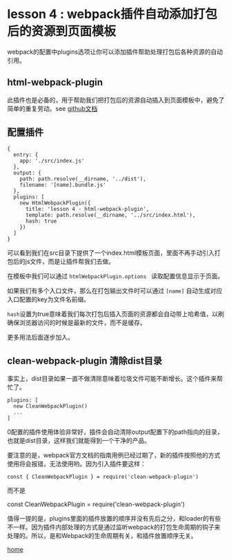 # lesson 4 : webpack插件自动添加打包后的资源到页面模板

webpack的配置中plugins选项让你可以添加插件帮助处理打包后各种资源的自动引用。

## html-webpack-plugin

此插件也是必备的，用于帮助我们把打包后的资源自动插入到页面模板中，避免了简单的重复劳动。see
[github文档](https://github.com/jantimon/html-webpack-plugin#configuration)

## 配置插件
```
{
  entry: {
    app: './src/index.js'
  },
  output: {
    path: path.resolve(__dirname, '../dist'),
    filename: '[name].bundle.js'
  },
  plugins: [
    new HtmlWebpackPlugin({
      title: 'lesson 4 - html-webpack-plugin',
      template: path.resolve(__dirname, '../src/index.html'),
      hash: true
    })
  ]
}
```

可以看到我们在src目录下提供了一个index.html模板页面，里面不再手动引入打包后的js文件，而是让插件帮我们去做。

在模板中我们可以通过 `htmlWebpackPlugin.options ` 读取配置信息显示于页面。

如果我们有多个入口文件，那么在打包输出文件时可以通过 `[name]` 自动生成对应入口配置的key为文件名前缀。

`hash`设置为true意味着我们每次打包后插入页面的资源都会自动带上哈希值，以刷确保浏览器访问的时候是最新的文件，而不是缓存。

更多用法后面逐步加入。

## clean-webpack-plugin 清除dist目录

事实上，dist目录如果一直不做清除意味着垃圾文件可能不断增长。这个插件来帮忙了。

```
plugins: [
  new CleanWebpackPlugin()
  ...
]
```

0配置的插件使用体验非常好，插件会自动清除output配置下的path指向的目录，也就是dist目录，这样我们就能得到一个干净的产品。

要注意的是，webpack官方文档的指南用例已经过期了，新的插件按照他的方式使用将会报错，无法使用哟。因为引入插件要这样：

`const { CleanWebpackPlugin } = require('clean-webpack-plugin')` 

而不是

const CleanWebpackPlugin = require('clean-webpack-plugin')

值得一提的是，plugins里面的插件放置的顺序并没有先后之分，和loader的有些不一样。因为插件内部处理的方式是通过监听webpack的打包生命周期的钩子来处理的。所以，是和Webpack的生命周期有关，和插件放置顺序无关。

[home](https://github.com/biggerV/webpack4-lesson)